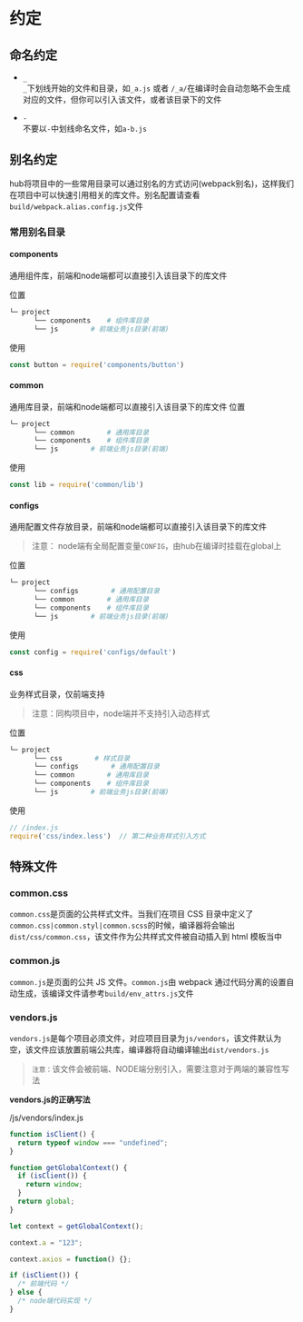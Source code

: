 # 约定

## 命名约定

- `_`  
  `_`下划线开始的文件和目录，如`_a.js` 或者 `/_a/`在编译时会自动忽略不会生成对应的文件，但你可以引入该文件，或者该目录下的文件

- `-`  
  不要以`-`中划线命名文件，如`a-b.js`

## 别名约定  

hub将项目中的一些常用目录可以通过别名的方式访问(webpack别名)，这样我们在项目中可以快速引用相关的库文件。别名配置请查看`build/webpack.alias.config.js`文件

### 常用别名目录  

#### components  

通用组件库，前端和node端都可以直接引入该目录下的库文件

位置  

```bash
└─ project
      └── components    # 组件库目录
      └── js        # 前端业务js目录(前端)
```

使用

```js
const button = require('components/button')
```

#### common

通用库目录，前端和node端都可以直接引入该目录下的库文件
位置  

```bash
└─ project
      └── common        # 通用库目录
      └── components    # 组件库目录
      └── js        # 前端业务js目录(前端)
```

使用

```js
const lib = require('common/lib')
```

#### configs

通用配置文件存放目录，前端和node端都可以直接引入该目录下的库文件
> 注意： node端有全局配置变量`CONFIG`，由hub在编译时挂载在global上

位置  

```bash
└─ project
      └── configs        # 通用配置目录
      └── common        # 通用库目录
      └── components    # 组件库目录
      └── js        # 前端业务js目录(前端)
```

使用

```js
const config = require('configs/default')
```

#### css  

业务样式目录，仅前端支持
> 注意：同构项目中，node端并不支持引入动态样式  

位置  

```bash
└─ project
      └── css        # 样式目录
      └── configs        # 通用配置目录
      └── common        # 通用库目录
      └── components    # 组件库目录
      └── js        # 前端业务js目录(前端)
```

使用

```js
// /index.js
require('css/index.less')  // 第二种业务样式引入方式
```

## 特殊文件

### common.css

`common.css`是页面的公共样式文件。当我们在项目 CSS 目录中定义了`common.css|common.styl|common.scss`的时候，编译器将会输出`dist/css/common.css`，该文件作为公共样式文件被自动插入到 html 模板当中

### common.js

`common.js`是页面的公共 JS 文件。`common.js`由 webpack 通过代码分离的设置自动生成，该编译文件请参考`build/env_attrs.js`文件

### vendors.js

`vendors.js`是每个项目必须文件，对应项目目录为`js/vendors`，该文件默认为空，该文件应该放置前端公共库，编译器将自动编译输出`dist/vendors.js`

> `注意：`该文件会被前端、NODE端分别引入，需要注意对于两端的兼容性写法

**vendors.js的正确写法**  

/js/vendors/index.js

```js
function isClient() {
  return typeof window === "undefined";
}

function getGlobalContext() {
  if (isClient()) {
    return window;
  }
  return global;
}

let context = getGlobalContext();

context.a = "123";

context.axios = function() {};

if (isClient()) {
  /* 前端代码 */
} else {
  /* node端代码实现 */
}
```

